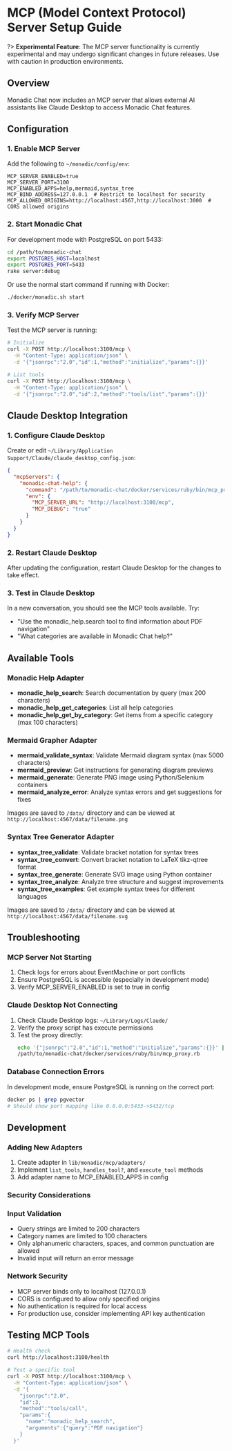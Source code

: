 # MCP (Model Context Protocol) Server Setup Guide

?> **Experimental Feature**: The MCP server functionality is currently experimental and may undergo significant changes in future releases. Use with caution in production environments.

## Overview
Monadic Chat now includes an MCP server that allows external AI assistants like Claude Desktop to access Monadic Chat features.

## Configuration

### 1. Enable MCP Server
Add the following to `~/monadic/config/env`:
```
MCP_SERVER_ENABLED=true
MCP_SERVER_PORT=3100
MCP_ENABLED_APPS=help,mermaid,syntax_tree
MCP_BIND_ADDRESS=127.0.0.1  # Restrict to localhost for security
MCP_ALLOWED_ORIGINS=http://localhost:4567,http://localhost:3000  # CORS allowed origins
```

### 2. Start Monadic Chat
For development mode with PostgreSQL on port 5433:
```bash
cd /path/to/monadic-chat
export POSTGRES_HOST=localhost
export POSTGRES_PORT=5433
rake server:debug
```

Or use the normal start command if running with Docker:
```bash
./docker/monadic.sh start
```

### 3. Verify MCP Server
Test the MCP server is running:
```bash
# Initialize
curl -X POST http://localhost:3100/mcp \
  -H "Content-Type: application/json" \
  -d '{"jsonrpc":"2.0","id":1,"method":"initialize","params":{}}'

# List tools
curl -X POST http://localhost:3100/mcp \
  -H "Content-Type: application/json" \
  -d '{"jsonrpc":"2.0","id":2,"method":"tools/list","params":{}}'
```

## Claude Desktop Integration

### 1. Configure Claude Desktop
Create or edit `~/Library/Application Support/Claude/claude_desktop_config.json`:
```json
{
  "mcpServers": {
    "monadic-chat-help": {
      "command": "/path/to/monadic-chat/docker/services/ruby/bin/mcp_proxy.rb",
      "env": {
        "MCP_SERVER_URL": "http://localhost:3100/mcp",
        "MCP_DEBUG": "true"
      }
    }
  }
}
```

### 2. Restart Claude Desktop
After updating the configuration, restart Claude Desktop for the changes to take effect.

### 3. Test in Claude Desktop
In a new conversation, you should see the MCP tools available. Try:
- "Use the monadic_help.search tool to find information about PDF navigation"
- "What categories are available in Monadic Chat help?"

## Available Tools

### Monadic Help Adapter
- **monadic_help_search**: Search documentation by query (max 200 characters)
- **monadic_help_get_categories**: List all help categories  
- **monadic_help_get_by_category**: Get items from a specific category (max 100 characters)

### Mermaid Grapher Adapter
- **mermaid_validate_syntax**: Validate Mermaid diagram syntax (max 5000 characters)
- **mermaid_preview**: Get instructions for generating diagram previews
- **mermaid_generate**: Generate PNG image using Python/Selenium containers
- **mermaid_analyze_error**: Analyze syntax errors and get suggestions for fixes

Images are saved to `/data/` directory and can be viewed at `http://localhost:4567/data/filename.png`

### Syntax Tree Generator Adapter
- **syntax_tree_validate**: Validate bracket notation for syntax trees
- **syntax_tree_convert**: Convert bracket notation to LaTeX tikz-qtree format
- **syntax_tree_generate**: Generate SVG image using Python container
- **syntax_tree_analyze**: Analyze tree structure and suggest improvements
- **syntax_tree_examples**: Get example syntax trees for different languages

Images are saved to `/data/` directory and can be viewed at `http://localhost:4567/data/filename.svg`


## Troubleshooting

### MCP Server Not Starting
1. Check logs for errors about EventMachine or port conflicts
2. Ensure PostgreSQL is accessible (especially in development mode)
3. Verify MCP_SERVER_ENABLED is set to true in config

### Claude Desktop Not Connecting
1. Check Claude Desktop logs: `~/Library/Logs/Claude/`
2. Verify the proxy script has execute permissions
3. Test the proxy directly:
   ```bash
   echo '{"jsonrpc":"2.0","id":1,"method":"initialize","params":{}}' | \
   /path/to/monadic-chat/docker/services/ruby/bin/mcp_proxy.rb
   ```

### Database Connection Errors
In development mode, ensure PostgreSQL is running on the correct port:
```bash
docker ps | grep pgvector
# Should show port mapping like 0.0.0.0:5433->5432/tcp
```

## Development

### Adding New Adapters
1. Create adapter in `lib/monadic/mcp/adapters/`
2. Implement `list_tools`, `handles_tool?`, and `execute_tool` methods
3. Add adapter name to MCP_ENABLED_APPS in config

### Security Considerations

### Input Validation
- Query strings are limited to 200 characters
- Category names are limited to 100 characters
- Only alphanumeric characters, spaces, and common punctuation are allowed
- Invalid input will return an error message

### Network Security
- MCP server binds only to localhost (127.0.0.1)
- CORS is configured to allow only specified origins
- No authentication is required for local access
- For production use, consider implementing API key authentication

## Testing MCP Tools
```bash
# Health check
curl http://localhost:3100/health

# Test a specific tool
curl -X POST http://localhost:3100/mcp \
  -H "Content-Type: application/json" \
  -d '{
    "jsonrpc":"2.0",
    "id":3,
    "method":"tools/call",
    "params":{
      "name":"monadic_help_search",
      "arguments":{"query":"PDF navigation"}
    }
  }'
```